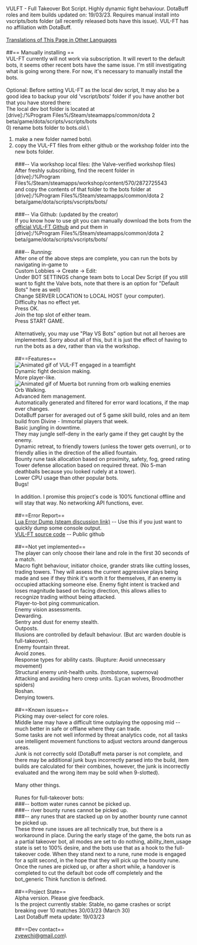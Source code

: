 VULFT - Full Takeover Bot Script. Highly dynamic fight behaviour. DotaBuff roles and item builds updated on: 19/03/23. Requires manual install into vscripts/bots folder (all recently released bots have this issue). VUL-FT has no affiliation with DotaBuff.\
\
[Translations of This Page in Other Languages](https://github.com/Yewchi/vulft/blob/main/TRANSLATION.md)\
\
##== Manually installing ==\
VUL-FT currently will not work via subscription. It will revert to the default bots, it seems other recent bots have the same issue. I'm still investigating what is going wrong there. For now, it's necessary to manually install the bots.\
\
Optional: Before setting VUL-FT as the local dev script, It may also be a good idea to backup your old 'vscript/bots' folder if you have another bot that you have stored there:\
The local dev bot folder is located at\
[drive]:/%Program Files%/Steam/steamapps/common/dota 2 beta/game/dota/scripts/vscripts/bots\
0) rename bots folder to bots.old.\
1) make a new folder named bots\
2) copy the VUL-FT files from either github or the workshop folder into the new bots folder.\
\
###-- Via workshop local files: (the Valve-verified workshop files)\
After freshly subscribing, find the recent folder in\
[drive]:/%Program Files%/Steam/steamapps/workshop/content/570/2872725543\
and copy the contents of that folder to the bots folder at\
[drive]:/%Program Files%/Steam/steamapps/common/dota 2 beta/game/dota/scripts/vscripts/bots/\
\
###-- Via Github: (updated by the creator)\
If you know how to use git you can manually download the bots from the [official VUL-FT Github](https://github.com/Yewchi/vulft) and put them in\
[drive]:/%Program Files%/Steam/steamapps/common/dota 2 beta/game/dota/scripts/vscripts/bots/\
\
###-- Running:\
After one of the above steps are complete, you can run the bots by navigating in-game to\
Custom Lobbies -> Create -> Edit:\
Under BOT SETTINGS change team bots to Local Dev Script (if you still want to fight the Valve bots, note that there is an option for "Default Bots" here as well)\
Change SERVER LOCATION to LOCAL HOST (your computer).\
Difficulty has no effect yet.\
Press OK.\
Join the top slot of either team.\
Press START GAME.\
\
Alternatively, you may use "Play VS Bots" option but not all heroes are implemented. Sorry about all of this, but it is just the effect of having to run the bots as a dev, rather than via the workshop.\
\
##==Features==\
![Animated gif of VUL-FT engaged in a teamfight](https://steamuserimages-a.akamaihd.net/ugc/2028349340710795317/22D68EA70AEF6E343BBE3EBD5F1A3EF1C52F5A04/?imw=5000&imh=5000&ima=fit&impolicy=Letterbox&imcolor=%23000000&letterbox=false)\
Dynamic fight decision making.\
More player-like.\
![Animated gif of Muerta bot running from orb walking enemies](https://steamuserimages-a.akamaihd.net/ugc/2009206964554280836/186F1E4C8B555F0D06352C96399941EBBD9A29E5/?imw=5000&imh=5000&ima=fit&impolicy=Letterbox&imcolor=%23000000&letterbox=false)\
Orb Walking.\
Advanced item management.\
Automatically generated and filtered for error ward locations, if the map ever changes.\
DotaBuff parser for averaged out of 5 game skill build, roles and an item build from Divine - Immortal players that week.\
Basic jungling in downtime.\
They may jungle self-deny in the early game if they get caught by the enemy.\
Dynamic retreat, to friendly towers (unless the tower gets overrun), or to friendly allies in the direction of the allied fountain.\
Bounty rune task allocation based on proximity, safety, fog, greed rating\
Tower defense allocation based on required threat. (No 5-man deathballs because you looked rudely at a tower).\
Lower CPU usage than other popular bots.\
Bugs!\
\
In addition. I promise this project's code is 100% functional offline and will stay that way. No networking API functions, ever.\
\
##==Error Report==\
[Lua Error Dump (steam discussion link)](https://steamcommunity.com/workshop/filedetails/discussion/2872725543/3648503910213521285/) -- Use this if you just want to quickly dump some console output.\
[VUL-FT source code](https://github.com/Yewchi/vulft) -- Public github\
\
##==Not yet implemented==\
The player can only choose their lane and role in the first 30 seconds of a match.\
Macro fight behaviour, initiator choice, grander strats like cutting losses, trading towers. They will assess the current aggressive plays being made and see if they think it's worth it for themselves, if an enemy is occupied attacking someone else. Enemy fight intent is tracked and loses magnitude based on facing direction, this allows allies to recognize trading without being attacked.\
Player-to-bot ping communication.\
Enemy vision assessments.\
Dewarding.\
Sentry and dust for enemy stealth.\
Outposts.\
Illusions are controlled by default behaviour. (But arc warden double is full-takeover).\
Enemy fountain threat.\
Avoid zones.\
Response types for ability casts. (Rupture: Avoid unnecessary movement)\
Structural enemy unit-health units. (tombstone, supernova)\
Attacking and avoiding hero creep units. (Lycan wolves, Broodmother spiders)\
Roshan.\
Denying towers.\
\
##==Known issues==\
Picking may over-select for core roles.\
Middle lane may have a difficult time outplaying the opposing mid -- much better in safe or offlane where they can trade.\
Some tasks are not well informed by threat analytics code, not all tasks use intelligent movement functions to adjust vectors around dangerous areas.\
Junk is not correctly sold (DotaBuff meta parser is not complete, and there may be additional junk buys incorrectly parsed into the build, item builds are calculated for their combines, however, the junk is incorrectly evaluated and the wrong item may be sold when 9-slotted).\
\
Many other things.\
\
Runes for full-takeover bots:\
###-- bottom water runes cannot be picked up.\
###-- river bounty runes cannot be picked up.\
###-- any runes that are stacked up on by another bounty rune cannot be picked up.\
These three rune issues are all technically true, but there is a workaround in place. During the early stage of the game, the bots run as a partial takeover bot, all modes are set to do nothing, ability_item_usage state is set to 100% desire, and the bots use that as a hook to the full-takeover code. When they stand next to a rune, rune mode is engaged for a split second, in the hope that they will pick up the bounty rune. Once the runes are picked up, or after a short while, a handover is completed to cut the default bot code off completely and the bot_generic Think function is defined.\
\
##==Project State==\
Alpha version. Please give feedback.\
Is the project currently stable: Stable, no game crashes or script breaking over 10 matches 30/03/23 (March 30)\
Last DotaBuff meta update: 19/03/23\
\
##==Dev contact==\
zyewchi@gmail.com\
